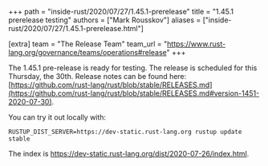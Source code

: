 +++
path = "inside-rust/2020/07/27/1.45.1-prerelease"
title = "1.45.1 prerelease testing"
authors = ["Mark Rousskov"]
aliases = ["inside-rust/2020/07/27/1.45.1-prerelease.html"]

[extra]
team = "The Release Team"
team_url = "https://www.rust-lang.org/governance/teams/operations#release"
+++

The 1.45.1 pre-release is ready for testing. The release is scheduled for this
Thursday, the 30th. Release notes can be found here:
[https://github.com/rust-lang/rust/blob/stable/RELEASES.md](https://github.com/rust-lang/rust/blob/stable/RELEASES.md#version-1451-2020-07-30).

You can try it out locally with:

```
RUSTUP_DIST_SERVER=https://dev-static.rust-lang.org rustup update stable
```

The index is <https://dev-static.rust-lang.org/dist/2020-07-26/index.html>.
